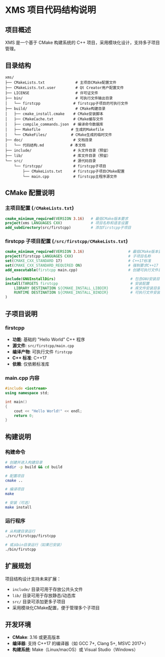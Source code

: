 # XMS 项目代码结构说明

## 项目概述
XMS 是一个基于 CMake 构建系统的 C++ 项目，采用模块化设计，支持多子项目管理。

## 目录结构

```
xms/
├── CMakeLists.txt              # 主项目CMake配置文件
├── CMakeLists.txt.user         # Qt Creator用户配置文件
├── LICENSE                     # 许可证文件
├── bin/                        # 可执行文件输出目录
│   └── firstcpp               # firstcpp子项目的可执行文件
├── build/                      # CMake构建目录
│   ├── cmake_install.cmake    # CMake安装脚本
│   ├── CMakeCache.txt         # CMake缓存文件
│   ├── compile_commands.json  # 编译命令数据库
│   ├── Makefile              # 生成的Makefile
│   └── CMakeFiles/           # CMake生成的临时文件
├── doc/                       # 文档目录
│   └── 代码结构.md            # 本文档
├── include/                   # 头文件目录（预留）
├── lib/                       # 库文件目录（预留）
└── src/                       # 源代码目录
    └── firstcpp/              # firstcpp子项目
        ├── CMakeLists.txt     # firstcpp子项目CMake配置
        └── main.cpp           # firstcpp主程序源文件
```

## CMake 配置说明

### 主项目配置 (`/CMakeLists.txt`)
```cmake
cmake_minimum_required(VERSION 3.16)   # 最低CMake版本要求
project(xms LANGUAGES CXX)             # 项目名称和语言设置
add_subdirectory(src/firstcpp)         # 添加firstcpp子项目
```

### firstcpp 子项目配置 (`/src/firstcpp/CMakeLists.txt`)
```cmake
cmake_minimum_required(VERSION 3.16)                    # 最低CMake版本要求
project(firstcpp LANGUAGES CXX)                         # 子项目名称
set(CMAKE_CXX_STANDARD 17)                              # C++17标准
set(CMAKE_CXX_STANDARD_REQUIRED ON)                     # 强制要求C++17
add_executable(firstcpp main.cpp)                       # 创建可执行文件目标

include(GNUInstallDirs)                                  # 包含GNU安装目录定义
install(TARGETS firstcpp                                 # 安装配置
    LIBRARY DESTINATION ${CMAKE_INSTALL_LIBDIR}          # 库文件安装目录
    RUNTIME DESTINATION ${CMAKE_INSTALL_BINDIR}          # 可执行文件安装目录
)
```

## 子项目说明

### firstcpp
- **功能**: 基础的 "Hello World" C++ 程序
- **源文件**: `src/firstcpp/main.cpp`
- **编译产物**: 可执行文件 `firstcpp`
- **C++ 标准**: C++17
- **依赖**: 仅依赖标准库

### main.cpp 内容
```cpp
#include <iostream>
using namespace std;

int main()
{
    cout << "Hello World!" << endl;
    return 0;
}
```

## 构建说明

### 构建命令
```bash
# 创建并进入构建目录
mkdir -p build && cd build

# 配置项目
cmake ..

# 编译项目
make

# 安装（可选）
make install
```

### 运行程序
```bash
# 从构建目录运行
./src/firstcpp/firstcpp

# 或从bin目录运行（如果已安装）
./bin/firstcpp
```

## 扩展规划

项目结构设计支持未来扩展：
- `include/` 目录可用于存放公共头文件
- `lib/` 目录可用于存放静态/动态库
- `src/` 目录可添加更多子项目
- 采用模块化CMake配置，便于管理多个子项目

## 开发环境

- **CMake**: 3.16 或更高版本
- **编译器**: 支持 C++17 的编译器（如 GCC 7+, Clang 5+, MSVC 2017+）
- **构建系统**: Make（Linux/macOS）或 Visual Studio（Windows）